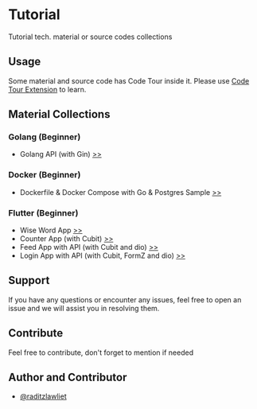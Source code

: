 # Tutorial

Tutorial tech. material or source codes collections

## Usage

Some material and source code has Code Tour inside it. Please use [Code Tour Extension](https://marketplace.visualstudio.com/items?itemName=vsls-contrib.codetour) to learn.

## Material Collections

### Golang (Beginner)

- Golang API (with Gin) [>>](golang/beginner/go-2-api/)

### Docker (Beginner)

- Dockerfile & Docker Compose with Go & Postgres Sample [>>](docker/beginner/)

### Flutter (Beginner)

- Wise Word App [>>](flutter/beginner/flutter_wise_word/)
- Counter App (with Cubit) [>>](flutter/beginner/flutter_counter_cubit/)
- Feed App with API (with Cubit and dio) [>>](flutter/beginner/flutter_user_list_cubit/)
- Login App with API (with Cubit, FormZ and dio) [>>](flutter/beginner/flutter_login_api/)

## Support

If you have any questions or encounter any issues, feel free to open an issue and we will assist you in resolving them.

## Contribute

Feel free to contribute, don't forget to mention if needed

## Author and Contributor

- [@raditzlawliet](https://github.com/raditzlawliet/)
